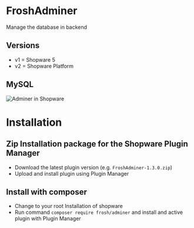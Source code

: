 # FroshAdminer

Manage the database in backend

## Versions

* v1 = Shopware 5
* v2 = Shopware Platform

## MySQL
![Adminer in Shopware](https://i.imgur.com/XuUWCaz.png)

# Installation

## Zip Installation package for the Shopware Plugin Manager

* Download the latest plugin version (e.g. `FroshAdminer-1.3.0.zip`)
* Upload and install plugin using Plugin Manager

## Install with composer
* Change to your root Installation of shopware
* Run command `composer require frosh/adminer` and install and active plugin with Plugin Manager 
